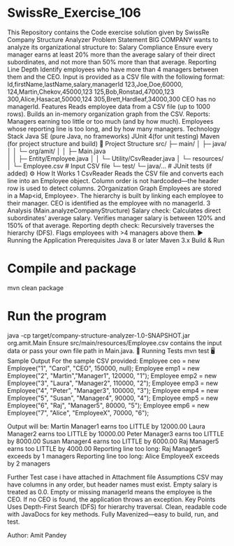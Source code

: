 # SwissRe_Exercise_106
This Repository contains the Code exercise solution given by SwissRe
Company Structure Analyzer 
 Problem Statement
BIG COMPANY wants to analyze its organizational structure to:
Salary Compliance
Ensure every manager earns at least 20% more than the average salary of their direct subordinates,
and not more than 50% more than that average.
Reporting Line Depth
Identify employees who have more than 4 managers between them and the CEO.
Input is provided as a CSV file with the following format:
Id,firstName,lastName,salary,managerId
123,Joe,Doe,60000,
124,Martin,Chekov,45000,123
125,Bob,Ronstad,47000,123
300,Alice,Hasacat,50000,124
305,Brett,Hardleaf,34000,300
CEO has no managerId.
 Features
Reads employee data from a CSV file (up to 1000 rows).
Builds an in-memory organization graph from the CSV.
Reports:
Managers earning too little or too much (and by how much).
Employees whose reporting line is too long, and by how many managers.
 Technology Stack
Java SE (pure Java, no frameworks)
JUnit 4(for unit testing)
Maven (for project structure and build)
📂 Project Structure
src/
├─ main/
│   ├─ java/
│   │    └─ org/amit/
│   │         ├─ Main.java          
│   │         ├─ Entity/Employee.java
│   │         └─ Utility/CsvReader.java
│   └─ resources/
│        └─ Employee.csv            # Input CSV file
└─ test/
└─ java/…                      # JUnit tests (if added)
⚙️ How It Works
1️ CsvReader
Reads the CSV file and converts each line into an Employee object.
Column order is not hardcoded—the header row is used to detect columns.
2️Organization Graph
Employees are stored in a Map<id, Employee>.
The hierarchy is built by linking each employee to their manager.
CEO is identified as the employee with no managerId.
3️ Analysis (Main.analyzeCompanyStructure)
Salary check:
Calculates direct subordinates’ average salary.
Verifies manager salary is between 120% and 150% of that average.
Reporting depth check:
Recursively traverses the hierarchy (DFS).
Flags employees with >4 managers above them.
▶️ Running the Application
Prerequisites
Java 8 or later
Maven 3.x
Build & Run
# Compile and package
mvn clean package

# Run the program
java -cp target/company-structure-analyzer-1.0-SNAPSHOT.jar org.amit.Main
Ensure src/main/resources/Employee.csv contains the input data
or pass your own file path in Main.java.
🧪 Running Tests
mvn test
🖥️ Sample Output
For the sample CSV provided:
Employee ceo     = new Employee("1", "Carol", "CEO",      150000, null);
Employee emp1    = new Employee("2", "Martin","Manager1", 120000, "1");
Employee emp2    = new Employee("3", "Laura", "Manager2", 110000, "2");
Employee emp3    = new Employee("4", "Peter", "Manager3", 100000, "3");
Employee emp4    = new Employee("5", "Susan", "Manager4",  90000, "4");
Employee emp5    = new Employee("6", "Raj",   "Manager5",  80000, "5");
Employee emp6    =    new Employee("7", "Alice", "EmployeeX", 70000, "6");

Output will be:
Martin Manager1 earns too LITTLE by 12000.00
Laura Manager2 earns too LITTLE by 10000.00
Peter Manager3 earns too LITTLE by 8000.00
Susan Manager4 earns too LITTLE by 6000.00
Raj Manager5 earns too LITTLE by 4000.00
Reporting line too long: Raj Manager5 exceeds by 1 managers
Reporting line too long: Alice EmployeeX exceeds by 2 managers

Further Test case i have attached in Attachment file
 Assumptions
CSV may have columns in any order, but header names must exist.
Empty salary is treated as 0.0.
Empty or missing managerId means the employee is the CEO.
If no CEO is found, the application throws an exception.
 Key Points
Uses Depth-First Search (DFS) for hierarchy traversal.
Clean, readable code with JavaDocs for key methods.
Fully Mavenized—easy to build, run, and test.

Author: Amit Pandey
